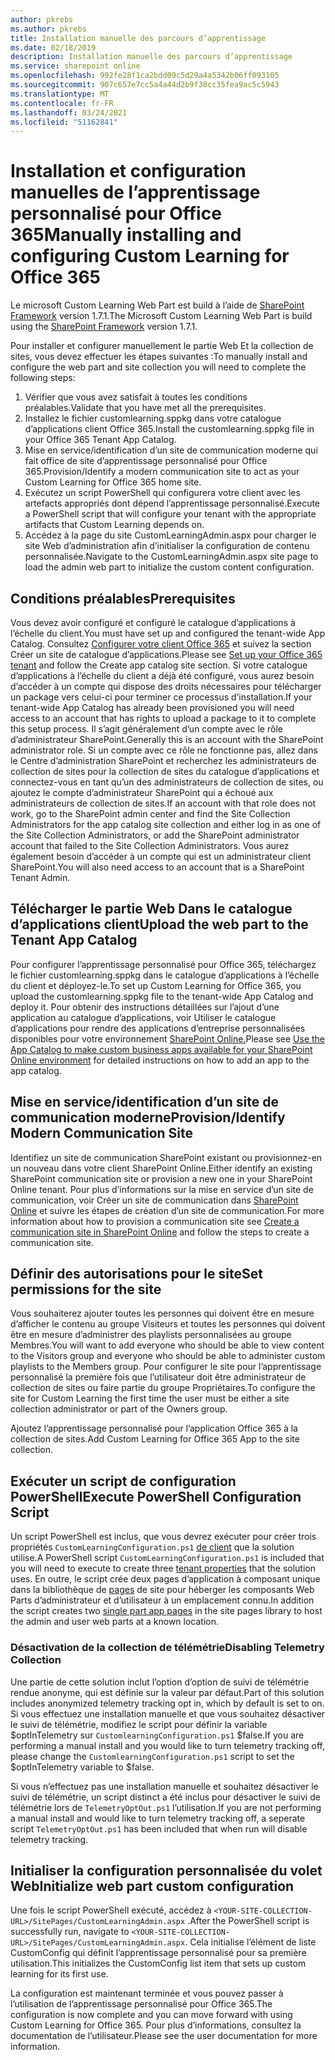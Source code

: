 ```yaml
---
author: pkrebs
ms.author: pkrebs
title: Installation manuelle des parcours d’apprentissage
ms.date: 02/18/2019
description: Installation manuelle des parcours d’apprentissage
ms.service: sharepoint online
ms.openlocfilehash: 992fe28f1ca2bdd09c5d29a4a5342b06ff093105
ms.sourcegitcommit: 907c657e7cc5a4a44d2b9f38cc35fea9ac5c5943
ms.translationtype: MT
ms.contentlocale: fr-FR
ms.lasthandoff: 03/24/2021
ms.locfileid: "51162841"
---
```

# <a name="manually-installing-and-configuring-custom-learning-for-office-365"></a><span data-ttu-id="e62e6-103">Installation et configuration manuelles de l’apprentissage personnalisé pour Office 365</span><span class="sxs-lookup"><span data-stu-id="e62e6-103">Manually installing and configuring Custom Learning for Office 365</span></span>

<span data-ttu-id="e62e6-104">Le microsoft Custom Learning Web Part est build à l’aide de [SharePoint Framework](/sharepoint/dev/spfx/sharepoint-framework-overview) version 1.7.1.</span><span class="sxs-lookup"><span data-stu-id="e62e6-104">The Microsoft Custom Learning Web Part is build using the [SharePoint Framework](/sharepoint/dev/spfx/sharepoint-framework-overview) version 1.7.1.</span></span>

<span data-ttu-id="e62e6-105">Pour installer et configurer manuellement le partie Web Et la collection de sites, vous devez effectuer les étapes suivantes :</span><span class="sxs-lookup"><span data-stu-id="e62e6-105">To manually install and configure the web part and site collection you will need to complete the following steps:</span></span>

1. <span data-ttu-id="e62e6-106">Vérifier que vous avez satisfait à toutes les conditions préalables.</span><span class="sxs-lookup"><span data-stu-id="e62e6-106">Validate that you have met all the prerequisites.</span></span>
1. <span data-ttu-id="e62e6-107">Installez le fichier customlearning.sppkg dans votre catalogue d’applications client Office 365.</span><span class="sxs-lookup"><span data-stu-id="e62e6-107">Install the customlearning.sppkg file in your Office 365 Tenant App Catalog.</span></span>
1. <span data-ttu-id="e62e6-108">Mise en service/identification d’un site de communication moderne qui fait office de site d’apprentissage personnalisé pour Office 365.</span><span class="sxs-lookup"><span data-stu-id="e62e6-108">Provision/Identify a modern communication site to act as your Custom Learning for Office 365 home site.</span></span>
1. <span data-ttu-id="e62e6-109">Exécutez un script PowerShell qui configurera votre client avec les artefacts appropriés dont dépend l’apprentissage personnalisé.</span><span class="sxs-lookup"><span data-stu-id="e62e6-109">Execute a PowerShell script that will configure your tenant with the appropriate artifacts that Custom Learning depends on.</span></span>
1. <span data-ttu-id="e62e6-110">Accédez à la page du site CustomLearningAdmin.aspx pour charger le site Web d’administration afin d’initialiser la configuration de contenu personnalisée.</span><span class="sxs-lookup"><span data-stu-id="e62e6-110">Navigate to the CustomLearningAdmin.aspx site page to load the admin web part to initialize the custom content configuration.</span></span>

## <a name="prerequisites"></a><span data-ttu-id="e62e6-111">Conditions préalables</span><span class="sxs-lookup"><span data-stu-id="e62e6-111">Prerequisites</span></span>

<span data-ttu-id="e62e6-112">Vous devez avoir configuré et configuré le catalogue d’applications à l’échelle du client.</span><span class="sxs-lookup"><span data-stu-id="e62e6-112">You must have set up and configured the tenant-wide App Catalog.</span></span> <span data-ttu-id="e62e6-113">Consultez [Configurer votre client Office 365](/sharepoint/dev/spfx/set-up-your-developer-tenant#create-app-catalog-site) et suivez la section Créer un site de catalogue d’applications.</span><span class="sxs-lookup"><span data-stu-id="e62e6-113">Please see [Set up your Office 365 tenant](/sharepoint/dev/spfx/set-up-your-developer-tenant#create-app-catalog-site) and follow the Create app catalog site section.</span></span> <span data-ttu-id="e62e6-114">Si votre catalogue d’applications à l’échelle du client a déjà été configuré, vous aurez besoin d’accéder à un compte qui dispose des droits nécessaires pour télécharger un package vers celui-ci pour terminer ce processus d’installation.</span><span class="sxs-lookup"><span data-stu-id="e62e6-114">If your tenant-wide App Catalog has already been provisioned you will need access to an account that has rights to upload a package to it to complete this setup process.</span></span> <span data-ttu-id="e62e6-115">Il s’agit généralement d’un compte avec le rôle d’administrateur SharePoint.</span><span class="sxs-lookup"><span data-stu-id="e62e6-115">Generally this is an account with the SharePoint administrator role.</span></span> <span data-ttu-id="e62e6-116">Si un compte avec ce rôle ne fonctionne pas, allez dans le Centre d’administration SharePoint et recherchez les administrateurs de collection de sites pour la collection de sites du catalogue d’applications et connectez-vous en tant qu’un des administrateurs de collection de sites, ou ajoutez le compte d’administrateur SharePoint qui a échoué aux administrateurs de collection de sites.</span><span class="sxs-lookup"><span data-stu-id="e62e6-116">If an account with that role does not work, go to the SharePoint admin center and find the Site Collection Administrators for the app catalog site collection and either log in as one of the Site Collection Administrators, or add the SharePoint administrator account that failed to the Site Collection Administrators.</span></span> <span data-ttu-id="e62e6-117">Vous aurez également besoin d’accéder à un compte qui est un administrateur client SharePoint.</span><span class="sxs-lookup"><span data-stu-id="e62e6-117">You will also need access to an account that is a SharePoint Tenant Admin.</span></span>

## <a name="upload-the-web-part-to-the-tenant-app-catalog"></a><span data-ttu-id="e62e6-118">Télécharger le partie Web Dans le catalogue d’applications client</span><span class="sxs-lookup"><span data-stu-id="e62e6-118">Upload the web part to the Tenant App Catalog</span></span>

<span data-ttu-id="e62e6-119">Pour configurer l’apprentissage personnalisé pour Office 365, téléchargez le fichier customlearning.sppkg dans le catalogue d’applications à l’échelle du client et déployez-le.</span><span class="sxs-lookup"><span data-stu-id="e62e6-119">To set up Custom Learning for Office 365, you upload the customlearning.sppkg file to the tenant-wide App Catalog and deploy it.</span></span> <span data-ttu-id="e62e6-120">Pour obtenir des instructions détaillées sur l’ajout d’une application au catalogue d’applications, voir Utiliser le catalogue d’applications pour rendre des applications d’entreprise personnalisées disponibles pour votre environnement [SharePoint Online.](/sharepoint/use-app-catalog)</span><span class="sxs-lookup"><span data-stu-id="e62e6-120">Please see [Use the App Catalog to make custom business apps available for your SharePoint Online environment](/sharepoint/use-app-catalog) for detailed instructions on how to add an app to the app catalog.</span></span>

## <a name="provisionidentify-modern-communication-site"></a><span data-ttu-id="e62e6-121">Mise en service/identification d’un site de communication moderne</span><span class="sxs-lookup"><span data-stu-id="e62e6-121">Provision/Identify Modern Communication Site</span></span>

<span data-ttu-id="e62e6-122">Identifiez un site de communication SharePoint existant ou provisionnez-en un nouveau dans votre client SharePoint Online.</span><span class="sxs-lookup"><span data-stu-id="e62e6-122">Either identify an existing SharePoint communication site or provision a new one in your SharePoint Online tenant.</span></span> <span data-ttu-id="e62e6-123">Pour plus d’informations sur la mise en service d’un site de communication, voir Créer un site de communication dans [SharePoint Online](https://support.office.com/article/create-a-communication-site-in-sharepoint-online-7fb44b20-a72f-4d2c-9173-fc8f59ba50eb) et suivre les étapes de création d’un site de communication.</span><span class="sxs-lookup"><span data-stu-id="e62e6-123">For more information about how to provision a communication site see [Create a communication site in SharePoint Online](https://support.office.com/article/create-a-communication-site-in-sharepoint-online-7fb44b20-a72f-4d2c-9173-fc8f59ba50eb) and follow the steps to create a communication site.</span></span>

## <a name="set-permissions-for-the-site"></a><span data-ttu-id="e62e6-124">Définir des autorisations pour le site</span><span class="sxs-lookup"><span data-stu-id="e62e6-124">Set permissions for the site</span></span>

<span data-ttu-id="e62e6-125">Vous souhaiterez ajouter toutes les personnes qui doivent être en mesure d’afficher le contenu au groupe Visiteurs et toutes les personnes qui doivent être en mesure d’administrer des playlists personnalisées au groupe Membres.</span><span class="sxs-lookup"><span data-stu-id="e62e6-125">You will want to add everyone who should be able to view content to the Visitors group and everyone who should be able to administer custom playlists to the Members group.</span></span> <span data-ttu-id="e62e6-126">Pour configurer le site pour l’apprentissage personnalisé la première fois que l’utilisateur doit être administrateur de collection de sites ou faire partie du groupe Propriétaires.</span><span class="sxs-lookup"><span data-stu-id="e62e6-126">To configure the site for Custom Learning the first time the user must be either a site collection administrator or part of the Owners group.</span></span>

<span data-ttu-id="e62e6-127">Ajoutez l’apprentissage personnalisé pour l’application Office 365 à la collection de sites.</span><span class="sxs-lookup"><span data-stu-id="e62e6-127">Add Custom Learning for Office 365 App to the site collection.</span></span>

## <a name="execute-powershell-configuration-script"></a><span data-ttu-id="e62e6-128">Exécuter un script de configuration PowerShell</span><span class="sxs-lookup"><span data-stu-id="e62e6-128">Execute PowerShell Configuration Script</span></span>

<span data-ttu-id="e62e6-129">Un script PowerShell est inclus, que vous devrez exécuter pour créer trois propriétés `CustomLearningConfiguration.ps1` [de client](/sharepoint/dev/spfx/tenant-properties) que la solution utilise.</span><span class="sxs-lookup"><span data-stu-id="e62e6-129">A PowerShell script `CustomLearningConfiguration.ps1` is included that you will need to execute to create three [tenant properties](/sharepoint/dev/spfx/tenant-properties) that the solution uses.</span></span> <span data-ttu-id="e62e6-130">En outre, le script crée deux pages d’application à composant unique dans la bibliothèque de [pages](/sharepoint/dev/spfx/web-parts/single-part-app-pages) de site pour héberger les composants Web Parts d’administrateur et d’utilisateur à un emplacement connu.</span><span class="sxs-lookup"><span data-stu-id="e62e6-130">In addition the script creates two [single part app pages](/sharepoint/dev/spfx/web-parts/single-part-app-pages) in the site pages library to host the admin and user web parts at a known location.</span></span>

### <a name="disabling-telemetry-collection"></a><span data-ttu-id="e62e6-131">Désactivation de la collection de télémétrie</span><span class="sxs-lookup"><span data-stu-id="e62e6-131">Disabling Telemetry Collection</span></span>

<span data-ttu-id="e62e6-132">Une partie de cette solution inclut l’option d’option de suivi de télémétrie rendue anonyme, qui est définie sur la valeur par défaut.</span><span class="sxs-lookup"><span data-stu-id="e62e6-132">Part of this solution includes anonymized telemetry tracking opt in, which by default is set to on.</span></span> <span data-ttu-id="e62e6-133">Si vous effectuez une installation manuelle et que vous souhaitez désactiver le suivi de télémétrie, modifiez le script pour définir la variable $optInTelemetry sur `CustomlearningConfiguration.ps1` $false.</span><span class="sxs-lookup"><span data-stu-id="e62e6-133">If you are performing a manual install and you would like to turn telemetry tracking off, please change the `CustomlearningConfiguration.ps1` script to set the $optInTelemetry variable to $false.</span></span>

<span data-ttu-id="e62e6-134">Si vous n’effectuez pas une installation manuelle et souhaitez désactiver le suivi de télémétrie, un script distinct a été inclus pour désactiver le suivi de télémétrie lors de `TelemetryOptOut.ps1` l’utilisation.</span><span class="sxs-lookup"><span data-stu-id="e62e6-134">If you are not performing a manual install and would like to turn telemetry tracking off, a seperate script `TelemetryOptOut.ps1` has been included that when run will disable telemetry tracking.</span></span>

## <a name="initialize-web-part-custom-configuration"></a><span data-ttu-id="e62e6-135">Initialiser la configuration personnalisée du volet Web</span><span class="sxs-lookup"><span data-stu-id="e62e6-135">Initialize web part custom configuration</span></span>

<span data-ttu-id="e62e6-136">Une fois le script PowerShell exécuté, accédez à `<YOUR-SITE-COLLECTION-URL>/SitePages/CustomLearningAdmin.aspx` .</span><span class="sxs-lookup"><span data-stu-id="e62e6-136">After the PowerShell script is successfully run, navigate to `<YOUR-SITE-COLLECTION-URL>/SitePages/CustomLearningAdmin.aspx`.</span></span> <span data-ttu-id="e62e6-137">Cela initialise l’élément de liste CustomConfig qui définit l’apprentissage personnalisé pour sa première utilisation.</span><span class="sxs-lookup"><span data-stu-id="e62e6-137">This initializes the CustomConfig list item that sets up custom learning for its first use.</span></span>

<span data-ttu-id="e62e6-138">La configuration est maintenant terminée et vous pouvez passer à l’utilisation de l’apprentissage personnalisé pour Office 365.</span><span class="sxs-lookup"><span data-stu-id="e62e6-138">The configuration is now complete and you can move forward with using Custom Learning for Office 365.</span></span> <span data-ttu-id="e62e6-139">Pour plus d’informations, consultez la documentation de l’utilisateur.</span><span class="sxs-lookup"><span data-stu-id="e62e6-139">Please see the user documentation for more information.</span></span>
